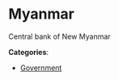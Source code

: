# Myanmar

Central bank of New Myanmar

**Categories**:

- [Government](https://github/apis-list/apis-list#government)



